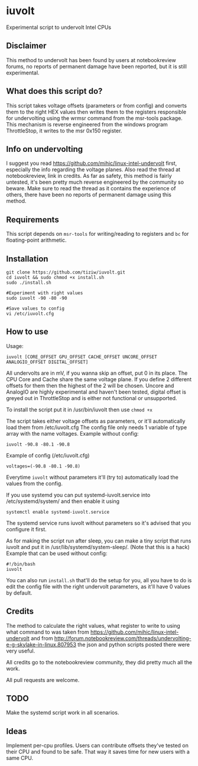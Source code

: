 # iuvolt
Experimental script to undervolt Intel CPUs

## Disclaimer
This method to undervolt has been found by users at notebookreview forums, no reports of permanent damage have been reported, but it is still experimental. 

## What does this script do?
This script takes voltage offsets (parameters or from config) and converts them to the right HEX values then writes them to the registers responsible for undervolting using the wrmsr command from the msr-tools package. This mechanism is reverse engineered from the windows program ThrottleStop, it writes to the msr 0x150 register.

## Info on undervolting
I suggest you read https://github.com/mihic/linux-intel-undervolt first, especially the info regarding the voltage planes. Also read the thread at notebookreview, link in credits. As far as safety, this method is fairly untested, it's been pretty much reverse engineered by the community so beware. Make sure to read the thread as it contains the experience of others, there have been no reports of permanent damage using this method. 

## Requirements
This script depends on ``` msr-tools ``` for writing/reading to registers and ``` bc ``` for floating-point arithmetic.

## Installation
```
git clone https://github.com/tiziw/iuvolt.git
cd iuvolt && sudo chmod +x install.sh
sudo ./install.sh

#Experiment with right values
sudo iuvolt -90 -80 -90

#Save values to config
vi /etc/iuvolt.cfg
```

## How to use

Usage:
```
iuvolt [CORE_OFFSET GPU_OFFSET CACHE_OFFSET UNCORE_OFFSET ANALOGIO_OFFSET DIGITAL_OFFSET]
```
All undervolts are in mV, if you wanna skip an offset, put 0 in its place. The CPU Core and Cache share the same voltage plane. If you define 2 different offsets for them then the highest of the 2 will be chosen. Uncore and AnalogIO are highly experimental and haven't been tested, digital offset is greyed out in ThrottleStop and is either not functional or unsupported.

To install the script put it in /usr/bin/iuvolt then use ``` chmod +x ```

The script takes either voltage offsets as parameters, or it'll automatically load them from /etc/iuvolt.cfg
The config file only needs 1 variable of type array with the name voltages. 
Example without config:
```
iuvolt -90.8 -80.1 -90.8
```
Example of config (/etc/iuvolt.cfg)
```
voltages=(-90.8 -80.1 -90.8)
```

Everytime ``` iuvolt ``` without parameters it'll (try to) automatically load the values from the config.

If you use systemd you can put systemd-iuvolt.service into /etc/systemd/system/ and then enable it using 
```
systemctl enable systemd-iuvolt.service
```
The systemd service runs iuvolt without parameters so it's advised that you configure it first.

As for making the script run after sleep, you can make a tiny script that runs iuvolt and put it in /usr/lib/systemd/system-sleep/. (Note that this is a hack)
Example that can be used without config:
```
#!/bin/bash
iuvolt
```

You can also run ``` install.sh ``` that'll do the setup for you, all you have to do is edit the config file with the right undervolt parameters, as it'll have 0 values by default.

## Credits

The method to calculate the right values, what register to write to using what command to was taken from https://github.com/mihic/linux-intel-undervolt and from http://forum.notebookreview.com/threads/undervolting-e-g-skylake-in-linux.807953 the json and python scripts posted there were very useful. 

All credits go to the notebookreview community, they did pretty much all the work.

All pull requests are welcome.

## TODO
Make the systemd script work in all scenarios.

## Ideas
Implement per-cpu profiles. Users can contribute offsets they've tested on their CPU and found to be safe. That way it saves time for new users with a same CPU.
